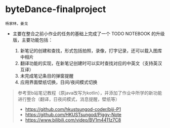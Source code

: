 # byteDance-finalproject

`杨家林，姜戈`

+ 主要在整合之前小作业的任务的基础上完成了一个 TODO NOTEBOOK 的升级版，主要功能包括：

  1. 新笔记的创建和查找，形式包括拍照，录像，打字记录，还可以载入图库中相片
  2. 翻译功能的实现，在新笔记创建时可以实时查找对应的中英文（支持英汉互译）
  3. 未完成笔记条目的弹窗提醒
  4. 应用界面壁纸切换，日间/夜间模式切换

> 参考至b站笔记教程（原java改写为kotlin），并添加了作业中所学的新功能进行整合（翻译，日夜间模式，消息提醒，壁纸等）
>
> + https://github.com/hkustsungod-coder/biji-P1
> + https://github.com/HKUSTsungod/Piggy-Note
> + https://www.bilibili.com/video/BV1m4411z7C8